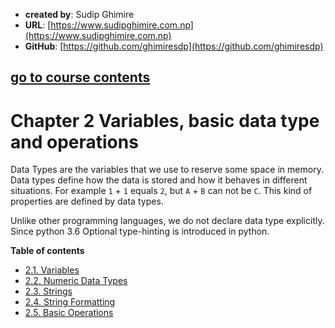 - **created by**: Sudip Ghimire
- **URL**: [https://www.sudipghimire.com.np](https://www.sudipghimire.com.np)
- **GitHub**: [https://github.com/ghimiresdp](https://github.com/ghimiresdp)

[go to course contents](https://github.com/ghimiresdp/python-level1/)
-----------------------

# Chapter 2 Variables, basic data type and operations

Data Types are the variables that we use to reserve some space in memory. Data types define how the data is stored and how it behaves in different situations. For example `1` + `1` equals `2`, but `A` + `B` can not be `C`. This kind of properties are defined by data types.

Unlike other programming languages, we do not declare data type explicitly. Since python 3.6 Optional type-hinting is introduced in python.

**Table of contents**

- [2.1. Variables](Chapter%202.1%20Variables.md)
- [2.2. Numeric Data Types](Chapter%202.2%20Numeric%20Data%20Types.md)
- [2.3. Strings](Chapter%202.3%20Strings.md)
- [2.4. String Formatting](Chapter%202.4%20string%20formatting.md)
- [2.5. Basic Operations](Chapter%202.5%20Operations.md)

